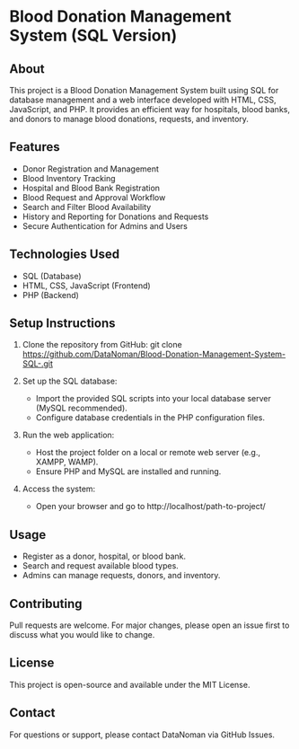 Blood Donation Management System (SQL Version)
==============================================

About
-----
This project is a Blood Donation Management System built using SQL for database management and a web interface developed with HTML, CSS, JavaScript, and PHP. It provides an efficient way for hospitals, blood banks, and donors to manage blood donations, requests, and inventory.

Features
--------
- Donor Registration and Management
- Blood Inventory Tracking
- Hospital and Blood Bank Registration
- Blood Request and Approval Workflow
- Search and Filter Blood Availability
- History and Reporting for Donations and Requests
- Secure Authentication for Admins and Users

Technologies Used
-----------------
- SQL (Database)
- HTML, CSS, JavaScript (Frontend)
- PHP (Backend)

Setup Instructions
------------------
1. Clone the repository from GitHub:
   git clone https://github.com/DataNoman/Blood-Donation-Management-System-SQL-.git

2. Set up the SQL database:
   - Import the provided SQL scripts into your local database server (MySQL recommended).
   - Configure database credentials in the PHP configuration files.

3. Run the web application:
   - Host the project folder on a local or remote web server (e.g., XAMPP, WAMP).
   - Ensure PHP and MySQL are installed and running.

4. Access the system:
   - Open your browser and go to http://localhost/path-to-project/

Usage
-----
- Register as a donor, hospital, or blood bank.
- Search and request available blood types.
- Admins can manage requests, donors, and inventory.

Contributing
------------
Pull requests are welcome. For major changes, please open an issue first to discuss what you would like to change.

License
-------
This project is open-source and available under the MIT License.

Contact
-------
For questions or support, please contact DataNoman via GitHub Issues.
